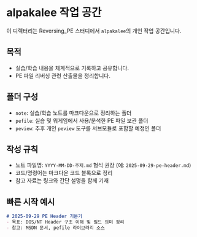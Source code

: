 # alpakalee 작업 공간

이 디렉터리는 Reversing_PE 스터디에서 `alpakalee`의 개인 작업 공간입니다.

## 목적
- 실습/학습 내용을 체계적으로 기록하고 공유합니다.
- PE 파일 리버싱 관련 산출물을 정리합니다.

## 폴더 구성
- `note`: 실습/학습 노트를 마크다운으로 정리하는 폴더
- `pefile`: 실습 및 워게임에서 사용/분석한 PE 파일 보관 폴더
- `peview`: 추후 개인 `peview` 도구를 서브모듈로 포함할 예정인 폴더

## 작성 규칙
- 노트 파일명: `YYYY-MM-DD-주제.md` 형식 권장 (예: `2025-09-29-pe-header.md`)
- 코드/명령어는 마크다운 코드 블록으로 정리
- 참고 자료는 링크와 간단 설명을 함께 기재

## 빠른 시작 예시
```md
# 2025-09-29 PE Header 기본기
- 목표: DOS/NT Header 구조 이해 및 필드 의미 정리
- 참고: MSDN 문서, pefile 라이브러리 소스
```
